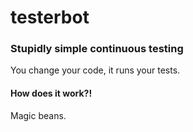 # testerbot
### Stupidly simple continuous testing

You change your code, it runs your tests. 

#### How does it work?!
Magic beans.

